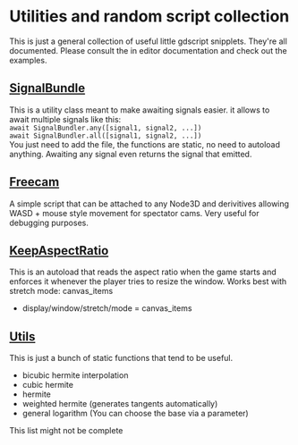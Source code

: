 # Utilities and random script collection

This is just a general collection of useful little gdscript snipplets. They're all documented. Please consult the in editor documentation and check out the examples.

## [SignalBundle](utilities/signal_bundle/)
This is a utility class meant to make awaiting signals easier. it allows to await multiple signals like this:  
`await SignalBundler.any([signal1, signal2, ...])`  
`await SignalBundler.all([signal1, signal2, ...])`  
You just need to add the file, the functions are static, no need to autoload anything. Awaiting any signal even returns the signal that emitted.

## [Freecam](utilities/freecam/)
A simple script that can be attached to any Node3D and derivitives allowing WASD + mouse style movement for spectator cams. Very useful for debugging purposes.

## [KeepAspectRatio](utilities/keep_aspect_ratio/)
This is an autoload that reads the aspect ratio when the game starts and enforces it whenever the player tries to resize the window. Works best with stretch mode: canvas_items
- display/window/stretch/mode = canvas_items

## [Utils](utilities/)
This is just a bunch of static functions that tend to be useful.

- bicubic hermite interpolation
- cubic hermite
- hermite
- weighted hermite (generates tangents automatically)
- general logarithm (You can choose the base via a parameter)

This list might not be complete
